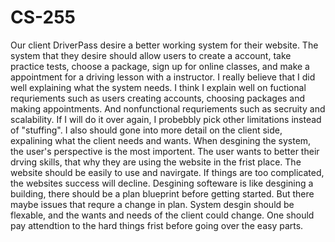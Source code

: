# CS-255
Our client DriverPass desire a better working system for their website. The system that they desire should allow users to create a account, take practice tests, choose a package, sign up for online classes,
and make a appointment for a driving lesson with a instructor. 
I really believe that I did well explaining what the system needs. I think I explain well on fuctional requriements such as users creating accounts, choosing packages and making appointments. And nonfunctional 
requriements such as secruity and scalability. 
If I will do it over again, I probebbly pick other limitations instead of "stuffing". I also should gone into more detail on the client side, expalining what the client needs and wants.
When desgining the system, the user's perspective is the most importent. The user wants to better their drving skills, that why they are using the website in the frist place. The website should be
easily to use and navirgate. If things are too complicated, the websites success will decline. 
Desgining softeware is like desgining a building, there should be a plan blueprint before getting started. But there maybe issues that requre a change in plan. System desgin should be flexable, and 
the wants and needs of the client could change. One should pay attendtion to the hard things frist before going over the easy parts. 
